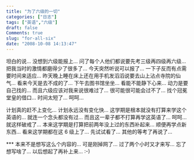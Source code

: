 ```yaml
---
title: "为了六级的一切"
categories: ["日志"]
tags: ["英语","六级"]
draft: false
Comments: true
slug: "for-all-six"
date: "2008-10-08 14:13:47"
---
```


坦白的说... 没想到六级能报上... 
问了每个人他们都说要先考三级再四级再六级... 把我当时的激情都磨得少了很多了... 
今天突然听说可以报了... 一下子反而有点需要时间来适应... 
昨天晚上睡在床上还在用手机发滔滔说要去山上沾点寺院的仙气... 
看来今天是去不成的了... 
下午去图书馆坐坐... 看能不能静下心来... 
动力是要自己找的... 
而且六级应该对我来说很难过了... 很可能很可能会过不了... 
找个冠冕堂皇的借口... 时间太短了... 呵呵... 

计划真的赶不上变化... 计划永远没有变化快... 
这学期是根本就没有打算来学这个英语的... 就连一个念头都没有过... 而且这一辈子都不打算再学这英语了... 
呵呵... 就这样破戒了... 
本来这学期是打算把前两年没上过的东西补起来... 顺便再学点新东西... 看来这学期都在这 6 级上了... 
先试试看了... 其他的等考了再说了... 

  *** 本来不是想写这么个内容的... 可是刚掉网了... 过了两个小时又才来写... 忘了想写啥了... 以后想起了再补上来...   :-)

